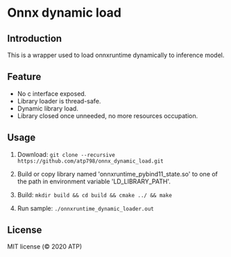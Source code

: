 # Onnx dynamic load

## Introduction
This is a wrapper used to load onnxruntime dynamically to inference model.

## Feature
- No c interface exposed.
- Library loader is thread-safe.
- Dynamic library load.
- Library closed once unneeded, no more resources occupation. 

## Usage
1. Download: `git clone --recursive https://github.com/atp798/onnx_dynamic_load.git`

2. Build or copy library named 'onnxruntime_pybind11_state.so' to one of the path in environment variable 'LD_LIBRARY_PATH'.

3. Build: `mkdir build && cd build && cmake ../ && make`

4. Run sample: `./onnxruntime_dynamic_loader.out`

License
-------
MIT license (© 2020 ATP)

